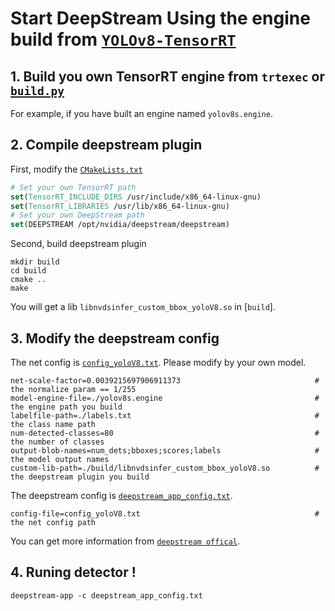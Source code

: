 # Start DeepStream Using the engine build from [`YOLOv8-TensorRT`](https://github.com/triple-Mu/YOLOv8-TensorRT)

## 1. Build you own TensorRT engine from `trtexec` or [`build.py`](https://github.com/triple-Mu/YOLOv8-TensorRT/blob/main/build.py)

For example, if you have built an engine named `yolov8s.engine`.

## 2. Compile deepstream plugin

First, modify the [`CMakeLists.txt`](https://github.com/triple-Mu/YOLOv8-TensorRT/blob/main/csrc/deepstream/CMakeLists.txt)

```cmake
# Set your own TensorRT path
set(TensorRT_INCLUDE_DIRS /usr/include/x86_64-linux-gnu)
set(TensorRT_LIBRARIES /usr/lib/x86_64-linux-gnu)
# Set your own DeepStream path
set(DEEPSTREAM /opt/nvidia/deepstream/deepstream)
```

Second, build deepstream plugin

```shell
mkdir build
cd build
cmake ..
make
```
You will get a lib `libnvdsinfer_custom_bbox_yoloV8.so` in [`build`].


## 3. Modify the deepstream config

The net config is [`config_yoloV8.txt`](config_yoloV8.txt). Please modify by your own model.

```text
net-scale-factor=0.0039215697906911373                              # the normalize param == 1/255
model-engine-file=./yolov8s.engine                                  # the engine path you build
labelfile-path=./labels.txt                                         # the class name path
num-detected-classes=80                                             # the number of classes
output-blob-names=num_dets;bboxes;scores;labels                     # the model output names
custom-lib-path=./build/libnvdsinfer_custom_bbox_yoloV8.so          # the deepstream plugin you build
```

The deepstream config is [`deepstream_app_config.txt`](deepstream_app_config.txt).

```text
config-file=config_yoloV8.txt                                       # the net config path
```

You can get more information from [`deepstream offical`](https://developer.nvidia.com/deepstream-sdk).

## 4. Runing detector !

```shell
deepstream-app -c deepstream_app_config.txt
```
